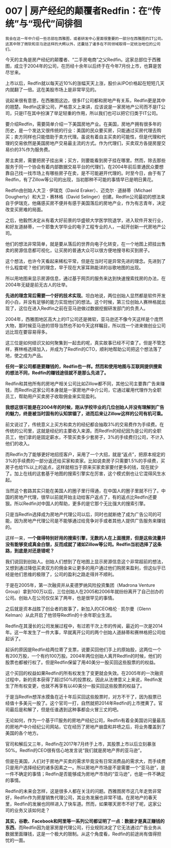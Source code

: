 # 007 | 房产经纪的颠覆者Redfin：在“传统”与“现代”间徘徊

    我会在这一年中介绍一些总部在西雅图，或者研发中心里面很重要的一部分在西雅图的IT公司。这其中除了微软和亚马逊这样的大鳄以外，还囊括了诸多在不同领域取得一定统治地位的公司们。

今天的主角是房产经纪的颠覆者、“二手房电商”之父Redfin。这家总部位于西雅图，成立于2004年的公司，在历经十余年以后终于在今年7月份上市，也算是苦尽甘来。

上市以后，Redfin就以每天近10%的涨幅天天上涨，股价从IPO价格起在短短几天内就翻了一倍。这在美股市场上是非常罕见的。

说起来很有意思，在西雅图这边，很多IT公司都和房地产有关系，Redfin更是其中的翘楚。Redfin这家公司，严格意义上来讲，应该说是一家房地产公司而不是IT公司，只是IT在其中扮演了举足轻重的作用，所以我们也可以把它归类于IT公司。

要介绍Redfin，需要简单介绍一下美国房地产业。在美国，房地产拥有很多年的历史，是一个发达又很传统的行业：美国的民众要买房，只能通过买房代理去购买；卖方同样也只能借助于卖方代理。虽说有着自主买卖的可能性，但是代理和代理的交易依然是美国房地产交易最主流的方式。作为代理们，买卖双方各提房屋交易价的3%作为服务费。

房主卖房，需要把房子挂出来；买方，则要能看到房子挂在哪里。然而，除去那些服务于同一个协会有着内部数据交易平台的代理们，在2004年前后普通民众要想靠自己找一找市场上有哪些房子在卖，是不可能避开代理的。时至今日，由于有了Redfin，有了Zillow等公司的出现，当初那种不可能的事情早已是明日黄花。

Redfin由创始人大卫 · 伊瑞克（David Eraker）、迈克尔 · 道赫蒂（Michael Dougherty）和大卫・赛林格（David Selinger）创建。Redfin公司最初的想法来自于伊瑞克，他痛感买房不便并有感于美国落后的房地产业，作为有志青年，决定改变买房难的局面。

之后，他毅然决定从有着大好前景的华盛顿大学医学院退学，进入软件开发行业，和好友道赫蒂，一个耶鲁大学毕业的电子工程专业的人，一起开创新一代房地产公司。

他们的想法非常简单，就是要从落后的世界向电子化转变，在一个地图上把挂出售卖的房源信息都可视化，让买房的普通大众可以很方便地搜寻和买到房子。

这个想法，也许今天看起来稀松平常，但是在当时可是异常先进的理念。先进到了什么程度呢？他们的理念，早于现在大家耳熟能详的谷歌地图的出现。

所以用地图来显示房源信息，通过基于网页的服务来达到快速搜索找房的办法，在2004年无疑是前无古人的壮举。

**先进的理念背后需要一个好的技术实现**。坦白地说，两位创始人显然都是软件开发的小白，并没有足够的能力实现他们的想法。这个时候，第三位创始人赛林格就出现了，这位在进入Redfin之前在亚马逊做过数据挖掘研发部门的负责人。

2004年，西雅图地区高大上的IT公司还是微软，亚马逊还不像今天这样是个庞然大物，那时候亚马逊的领导当然也不如今天这样瞩目，所以找一个进来做创业公司远比现在要容易得多。

这三位是如何结识又如何聚集到一起去的呢，真实故事已经不可查了。但是不管怎样，赛林格选择加入，并成为了Redfin的CTO，顺利地帮助公司把这个想法落了地，使之成为产品。

**任何一家公司都是要赚钱的，Redfin也一样。然而和使用地图与互联网提供搜索的想法不同，Redfin的赚钱途径就不是那么先进了。**

Redfin和其他所有的房地产相关公司比如Zillow都不同，其他公司主要靠广告来赚钱，而Redfin这家公司本身就是一家房地产中介公司，它通过雇用代理作为全职员工，帮助用户买卖房子收取佣金来实现盈利。

**我想这很可能是在2004年的时候，刚从学校毕业的几位创始人并没有理解到广告的魅力，终是被当时固有的认知禁锢了，进而后来让Zillow这样的公司有机可乘。**

前文说过了，传统意义上买方和卖方的经纪都会抽取3%的交易费作为手续费。在传统的公司里，这就是经纪的主要收入来源。而Redfin的经纪因为是公司的全职员工，他们拿的是固定薪水，不管买卖多少套房子，3%的手续费归公司，不计入他们的收入。

而Redfin为了能够更好地招揽客户，采用了一个大招，就是“返点”，把原本规定的3%的手续费的一部分返还给买家和卖家。比如说卖房子只需要1.5%的手续费，买房子也给1%以上的返点，这样就相当于原来买家卖家要付更多的钱，现在就少了。加上在线的这套基于地图的搜索引擎实在厉害，这个模式倒也让它混得风生水起。

当然这个套路其实只能在美国人的圈子里行得通，在中国人的圈子里就不行了。中国的房地产代理，很早以前就开始主动给客户返点了，有的返点比Redfin还要狠。所以Redfin对中国人的帮助，更多的是它那个无比强大的搜索引擎。

只是当Redfin选择成为房地产代理公司以后，同时也就断绝了成为广告公司的可能，因为房地产代理公司是不能够通过给竞争对手或者其他人提供广告服务来赚钱的。

这样一来，**一个做得特别好用的搜索引擎，无数的人在上面搜房，但是这些流量并没有能够变成真金白银，反而成就了诸如Zillow等公司。Redfin当初选择了这条路，到底是对还是错呢？**

我们说回到创始人。创始人们想到了在地图上显示房源信息这个非常超前的想法，又想到通过降低买卖双方的佣金来让更多的用户通过他们购房来盈利，但这似乎已经是他们思维的极限了，公司的盈利之路走得并不顺利。

于是在2005年，第一次融资并从麦德罗纳风险投资集团（Madrona Venture Group）拿到100万以后，三位创始人在2005和2006年就纷纷离开了自己创办的公司。创始人在公司仅仅呆了两年，也是很罕见的事情。

之后就是资本战胜了创业者的故事了，新加入的CEO格伦 · 凯尔曼（Glenn Kelman）从此开启了他领导Redfin的十余年职业生涯。

Redfin在其漫长的公司发展过程中，有过若干次上市的传闻，最近的一次是2014年。这一年发生了一件大事，早就离开公司的两个创始人道赫蒂和赛林格把公司给起诉了。

起诉的原因是Redfin给两位寄了支票，说要买回他们手上的原始股，这两位一个有200万股，一个有约100万股。2004年两位创始人离开Redfin的时候，他们的股票也都被行权了。但是Redfin保留了用40美分一股买回这些股票的的权益。

这个买回的权益如果Redfin的所有权发生了变更就会失效。在2005年的一次融资过程中，新的资本获得了超过50%的投票权。因此从法律意义上来说，Redfin发生了所有权变更，也就不再享有以40美分一股买回这些股票的权益了。

于是当Redfin想浑水摸鱼在近十年后买回这些股票时，对方不干了，因为股票已经值十多美元一股了。这个官司一打，自然就把2014年Redfin的上市搅黄了。官司最后是和解了，但是任谁遇到这种事都会火冒三丈的吧。

无论如何，作为一个基于IT服务的房地产经纪公司，Redfin有着全美国访问量最高的房地产中介经纪公司网站，它在经历了房地产崩盘和井喷之后，将业务覆盖到了美国的各个地方。

官司和解后又三年，Redfin在2017年7月终于上市，其股票上市以后立刻暴涨50%。Redfin的CEO很有信心地发言说“我们就是房地产界的亚马逊”。

但是在美国，人们对于房地产买卖的需求毕竟没有日常消费品的需求大，而手续费只是用户选择经纪的诸多因素之一。所以房地产市场是不是需要一个“亚马逊”，是一件不确定的事情；Redfin是否能够成为房地产市场的“亚马逊”，也是一件不确定的事情。

Redfin的未来会怎样，这是很多人都在关注的问题。西雅图房市这几年走势非常好，Redfin作为房屋销售代理公司，其业务发展也非常不错。在房地产的春天里，Redfin的发展也同样进入了快车道。然而，如果哪天房市不好了呢，这家公司的业务又该如何走？

**其实，谷歌、Facebook和阿里等一系列公司都证明了一点：数据才是真正赚钱的东西**。而Redfin因为是家房屋代理公司，行业规则决定了它无法通过广告业务从数据里面赚钱，这是一个极大的限制。从这个角度看，Redfin的前途尚有值得担忧的一面。
    